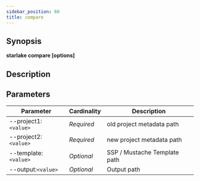 ```yaml
---
sidebar_position: 60
title: compare
---
```



## Synopsis

**starlake compare [options]**

## Description


## Parameters

Parameter|Cardinality|Description
---|---|---
--project1:`<value>`|*Required*|old project metadata path
--project2:`<value>`|*Required*|new project metadata path
--template:`<value>`|*Optional*|SSP / Mustache Template path
--output:`<value>`|*Optional*|Output path

